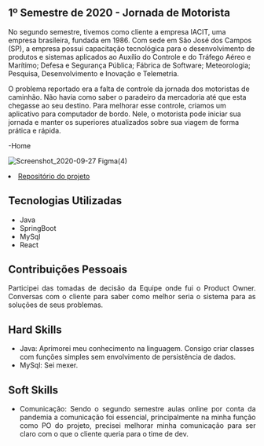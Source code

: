 ## 1º Semestre de 2020 - Jornada de Motorista

No segundo semestre, tivemos como cliente a empresa IACIT, uma empresa brasileira, fundada em 1986. Com sede em São José dos Campos (SP), a empresa possui capacitação tecnológica para o desenvolvimento de produtos e sistemas aplicados ao Auxílio do Controle e do Tráfego Aéreo e Marítimo; Defesa e Segurança Pública; Fábrica de Software; Meteorologia; Pesquisa, Desenvolvimento e Inovação e Telemetria.

O problema reportado era a falta de controle da jornada dos motoristas de caminhão. Não havia como saber o paradeiro da mercadoria até que esta chegasse ao seu destino. Para melhorar esse controle, criamos um aplicativo para computador de bordo. Nele, o motorista pode iniciar sua jornada e manter os superiores atualizados sobre sua viagem de forma prática e rápida.


-Home

![Screenshot_2020-09-27 Figma(4)](https://user-images.githubusercontent.com/58821700/94359958-637ecb80-0080-11eb-9b12-4469e18ba3fc.png)


<li><a href="https://github.com/pdrMottaS/PI-JornadaDeMotoristas">Repositório do projeto</a></li>

## Tecnologias Utilizadas
- Java
- SpringBoot
- MySql
- React

## Contribuições Pessoais
<p align="justify">Participei das tomadas de decisão da Equipe onde fui o Product Owner. Conversas com o cliente para saber como melhor seria o sistema para as soluções de seus problemas.</p>
 
## Hard Skills
- Java: Aprimorei meu conhecimento na linguagem. Consigo criar classes com funções simples sem envolvimento de persistência de dados.
- MySql: Sei mexer.

## Soft Skills
- <p align="justify">Comunicação: Sendo o segundo semestre aulas online por conta da pandemia a comunicação foi essencial, principalmente na minha função como PO do projeto, precisei melhorar minha comunicação para ser claro com o que o cliente queria para o time de dev.</p>
 
